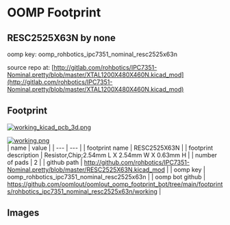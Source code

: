 # OOMP Footprint  
## RESC2525X63N  by none  
  
oomp key: oomp_rohbotics_ipc7351_nominal_resc2525x63n  
  
source repo at: [http://gitlab.com/rohbotics/IPC7351-Nominal.pretty/blob/master/XTAL1200X480X460N.kicad_mod](http://gitlab.com/rohbotics/IPC7351-Nominal.pretty/blob/master/XTAL1200X480X460N.kicad_mod)  
## Footprint  
  
[![working_kicad_pcb_3d.png](working_kicad_pcb_3d_600.png)](working_kicad_pcb_3d.png)  
  
[![working.png](working_600.png)](working.png)  
| name | value | 
| --- | --- | 
| footprint name | RESC2525X63N | 
| footprint description | Resistor,Chip;2.54mm L X 2.54mm W X 0.63mm H | 
| number of pads | 2 | 
| github path | http://github.com/rohbotics/IPC7351-Nominal.pretty/blob/master/RESC2525X63N.kicad_mod | 
| oomp key | oomp_rohbotics_ipc7351_nominal_resc2525x63n | 
| oomp bot github | https://github.com/oomlout/oomlout_oomp_footprint_bot/tree/main/footprints/rohbotics_ipc7351_nominal_resc2525x63n/working | 
## Images  
